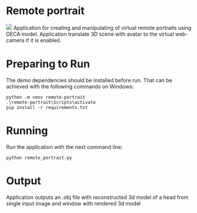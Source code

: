 # Remote portrait
![](extended_example.gif)
Application for creating and manipulating of virtual remote portraits using DECA model. Application translate 3D scene with avatar to the virtual web-camera if it is enabled.

# Preparing to Run
The demo dependencies should be installed before run. That can be achieved with the following commands on Windows:

```
python -m venv remote-portrait
.\remote-portrait\Scripts\activate
pip install -r requirements.txt
```

# Running

Run the application with the next command line:

```
python remote_portrait.py
```

# Output
Application outputs an .obj file with reconstructed 3d model of a head from single input image and window with rendered 3d model